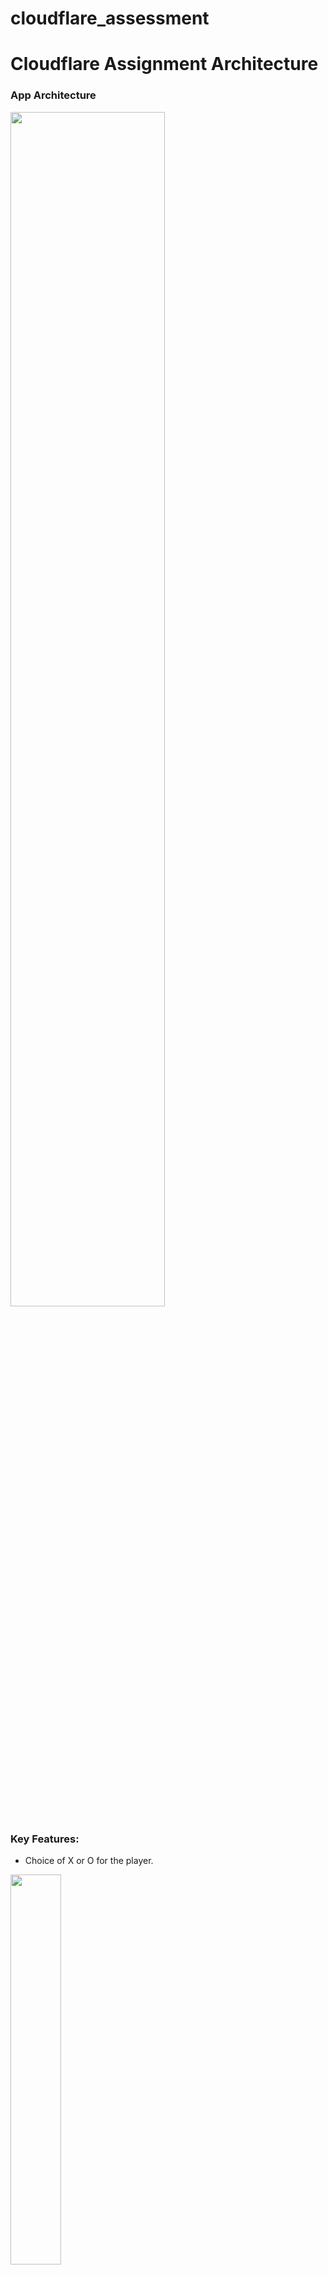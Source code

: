 # cloudflare_assessment

# Cloudflare Assignment Architecture

### App Architecture
<img src="./images/arch.png" style="width:70%">


### Key Features:
- Choice of X or O for the player.
<img src="./images/firstView.png" style="width:40%">

- Real-time interaction on a 3x3 grid.
- AI adversary powered by a minimax algorithm served from a deployed Cloudflare Worker (with low latency responses).
- Secure communication between the browser and the backend.
- Clear indicator for the next turn and declaration of a winner or a draw using a modal.

***After Adversary has made move as O and is waiting for player input***:

<img src="./images/afterSelectionX.png" style="width:40%">


***Sample of Adversary winning***:

<img src="./images/AdversaryWinX.png" style="width:40%">


***Sample of draw***:

<img src="./images/drawEnding.png" style="width:40%">

Sadly, with min max algorithm, I could never win to get a screenshot of myself winning. Real challenge :)

- Communication Between the Widget and Worker: Cloudflare’s manager.route and manager.fetch APIs are used to ensure seamless communication between the Managed Component and the Cloudflare Worker. These are first-party requests, ensuring better security and performance.

### Design Considerations:
- Use of Cloudflare Workers:
    - Being able to hide logic behind moves behind cloudflare worker instead of exposing it in javascript on frontend. Instead a serverside component is used in the form of cloudflare worker to hid this logic and prevent reverse engineering of moves by users.
        - [x] Random Move Logic: In initial phase, the worker generated a random available move for the AI.
        - [x] Minimax Algorithm: In later phases, to make the game more challenging, the worker uses the Minimax algorithm to choose the optimal move based on the current state of the board.
    - Function as a Service (FAAS) that also has the advantage of being served on edge with cloudflare's powerful backbone architecture so that response will be faster based on location of users
        - Scaling, security, rate limiting are well managed by cloudflare infrastructure with the option of monitoring worker usage, reducing workload for the project substantially.
- Using wrangler client to effectively develop cloudflare worker that can securely interact with frontend and simulates well locally. After deploying on cloud, with a simple change in URL, it seamlessly integrates with the rest of the project.
- Sensitive information like API keys, database credentials, or tokens might be exposed. With the use of wrangler cli and an active account, this reduces the risk of having to place api keys in own code repository and reduced safety risk as api key is only required during publishing of cloudflare worker using wrangler cli.

## Tech Stack
- webcm
- managed-components
- tailwind (for styling)
- Cloudflare worker
- KV Storage for caching
- K6 for load testing

## Running locally

1. Use deployed cloud worker at https://workeradv.maaruni505.workers.dev and place as workeradv_url variable in a .env file or run cloud worker locally with:
```
cd workerAdv
npm i
npm start
```
Place http://127.0.0.1:8787 as workeradv_url in .env file. 

2. Run this command from main directory to start serving website
```
npm run dev
``` 

## Measuring performance with k6

1. Ensure k6 is installed in your computer with this guide ().

2. Run these commands to run test on local http://localhost:8787/move endpoint:
```
cd loadtest
npm i && k6 run test.js
```

### Performance of deployed Cloudflare worker (Caching vs No Caching layer)
<img src="./images/performanceresults.png" style="width:70%">

Key Improvements:
- Avg Request Duration: Improved from 75.87ms to 28.81ms.
- HTTP Request Blocked: Improved from 2.57ms to 799.68µs.
- Total Requests: Increased from 5031 to 5274.

## Viewing Logs:
All logs for deployed Cloudflare worker:

<img src="./images/logs/alllogs.png" style="width:70%">

Filtered Cache hit logs:

<img src="./images/logs/cachehit.png" style="width:70%">

Filtered Cache miss logs:

<img src="./images/logs/cachemiss.png" style="width:70%">

## To Dos:
- [x] Create tic tac toe frontend using HTML strings (MC usage)
- [x] Create javascript as string for user interactions (MC usage)
- [x] Create and deploy cloudflare worker to return moves:
    - [x] random moves
    - [x] min max algorithm for smarter moves
- [x] Load testing with k6 to find performance locally and deployed version
- [x] Find bottlenecks and ways to improve speed of response with cloudflare native existing solutions
    - [x] Caching
    - [x] Logging to get cache hits and misses

References:
- Post request to cloudflare worker: https://developers.cloudflare.com/workers/examples/post-json/


# Initial Instructions

### Cloudflare Zaraz Technical Assignment

## Description

We've provided a basic example of a widget in `index.ts`. Starting from this project layout, create a player-vs-computer [tic-tac-toe](https://en.wikipedia.org/wiki/Tic-tac-toe) [widget](https://managedcomponents.dev/specs/embed-and-widgets/widgets) using [Managed Components](https://managedcomponents.dev/).

## Key features:

- The player should be able to select whether they are playing as X or O
- Clicking a cell on the 3x3 grid should result in a X or O depending on which the player has selected
- There should be a clear indicator of who’s turn is next after each move is made
- If the game grid is filled without a winner then a draw should be declared
- If there’s a winning line of 3 the winner should be declared 
- The computer adversary can play randomly 

## Implementation details:

### Core success criteria

- All static assets required for the games should be provided entirely by the Managed Component (MC) with no dependent html from the site where it’s included
- Each position where the computer adversary plays next should be retrieved from a [Cloudflare worker](https://developers.cloudflare.com/workers/) of your creation, separate to that of the MC widget
- [`manager.route`](https://managedcomponents.dev/specs/server-functionality/route) and [`manager.fetch`](https://managedcomponents.dev/specs/server-functionality/fetch) should be used to ensure that all requests between the browser and the widget are first-party
- Clearing the grid and restarting the game

### How to run the project

- `npm run dev` to start the development server

## Deliverables

- a link to the git repository containing your MC and worker code
- users of your MC (via a site proxied by Webcm) should be able to complete a game of tic tac toe using the mouse, against an artificial adversary, with a declared winner when the game is over

**Everything that was not mentioned above is optional.**